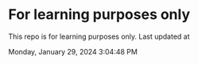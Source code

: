 # For learning purposes only
This repo is for learning purposes only.
Last updated at

Monday, January 29, 2024 3:04:48 PM

